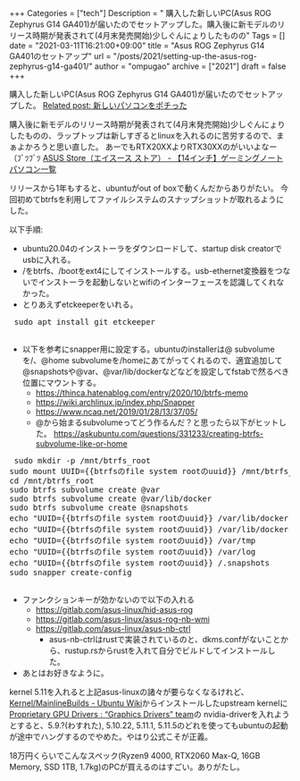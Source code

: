 +++
Categories = ["tech"]
Description = " 購入した新しいPC(Asus ROG Zephyrus G14 GA401)が届いたのでセットアップした。購入後に新モデルのリリース時期が発表されて(4月末発売開始)少しぐんにょりしたものの"
Tags = []
date = "2021-03-11T16:21:00+09:00"
title = "Asus ROG Zephyrus G14 GA401のセットアップ"
url = "/posts/2021/setting-up-the-asus-rog-zephyrus-g14-ga401/"
author = "ompugao"
archive = ["2021"]
draft = false
+++

<body>
<p>購入した新しいPC(Asus ROG Zephyrus G14 GA401)が届いたのでセットアップした。
<a href="{{% ref path=\"/posts/2021/bought-a-new-computer/\"%}}">Related post: 新しいパソコンをポチった</a></p>

<p>購入後に新モデルのリリース時期が発表されて(4月末発売開始)少しぐんにょりしたものの、ラップトップは新しすぎるとlinuxを入れるのに苦労するので、まぁよかろうと思い直した。
あーでもRTX20XXよりRTX30XXのがいいよなー（ﾌﾞﾂﾌﾞﾂ
<a href="https://jp.store.asus.com/store/asusjp/ja_JP/list/categoryID.5057114400">ASUS Store（エイスース ストア） - 【14インチ】ゲーミングノートパソコン一覧</a></p>

<p>リリースから1年もすると、ubuntuがout of boxで動くんだからありがたい。
今回初めてbtrfsを利用してファイルシステムのスナップショットが取れるようにした。</p>

<p>以下手順:</p>

<ul>
<li>ubuntu20.04のインストーラをダウンロードして、startup disk creatorでusbに入れる。</li>
<li>/をbtrfs、/bootをext4にしてインストールする。usb-ethernet変換器をつないでインストーラを起動しないとwifiのインターフェースを認識してくれなかった。</li>
<li>とりあえずetckeeperをいれる。</li>
</ul>


<pre class="code lang-sh" data-lang="sh" data-unlink> sudo apt install git etckeeper
 </pre>


<ul>
<li>以下を参考にsnapper用に設定する。ubuntuのinstallerは@ subvolumeを/、@home subvolumeを/homeにあてがってくれるので、適宜追加して@snapshotsや@var、@var/lib/dockerなどなどを設定してfstabで然るべき位置にマウントする。

<ul>
<li><a href="https://thinca.hatenablog.com/entry/2020/10/btrfs-memo">https://thinca.hatenablog.com/entry/2020/10/btrfs-memo</a></li>
<li><a href="https://wiki.archlinux.jp/index.php/Snapper">https://wiki.archlinux.jp/index.php/Snapper</a></li>
<li><a href="https://www.ncaq.net/2019/01/28/13/37/05/">https://www.ncaq.net/2019/01/28/13/37/05/</a></li>
<li>@から始まるsubvolumeってどう作るんだ？と思ったら以下がヒットした。 <a href="https://askubuntu.com/questions/331233/creating-btrfs-subvolume-like-or-home">https://askubuntu.com/questions/331233/creating-btrfs-subvolume-like-or-home</a>
</li>
</ul>
</li>
</ul>


<pre class="code lang-sh" data-lang="sh" data-unlink> sudo mkdir -p /mnt/btrfs_root
sudo mount UUID={{btrfsのfile system rootのuuid}} /mnt/btrfs_root/
cd /mnt/btrfs_root
sudo btrfs subvolume create @var
sudo btrfs subvolume create @var/lib/docker
sudo btrfs subvolume create @snapshots
echo "UUID={{btrfsのfile system rootのuuid}} /var/lib/docker           btrfs   defaults,subvol=@var/lib/docker 0       2" |sudo tee &gt;&gt; /etc/fstab
echo "UUID={{btrfsのfile system rootのuuid}} /var/lib/docker           btrfs   defaults,subvol=@var/lib/docker 0       2"|sudo tee &gt;&gt; /etc/fstab
echo "UUID={{btrfsのfile system rootのuuid}} /var/tmp           btrfs   defaults,subvol=@var/tmp 0       2"|sudo tee &gt;&gt; /etc/fstab
echo "UUID={{btrfsのfile system rootのuuid}} /var/log           btrfs   defaults,subvol=@var/log 0       2"|sudo tee &gt;&gt; /etc/fstab
echo "UUID={{btrfsのfile system rootのuuid}} /.snapshots           btrfs   defaults,subvol=@snapshots 0       2"|sudo tee &gt;&gt; /etc/fstab
sudo snapper create-config
 </pre>


<ul>
<li>ファンクションキーが効かないので以下の入れる

<ul>
<li><a href="https://gitlab.com/asus-linux/hid-asus-rog">https://gitlab.com/asus-linux/hid-asus-rog</a></li>
<li><a href="https://gitlab.com/asus-linux/asus-rog-nb-wmi">https://gitlab.com/asus-linux/asus-rog-nb-wmi</a></li>
<li>
<a href="https://gitlab.com/asus-linux/asus-nb-ctrl">https://gitlab.com/asus-linux/asus-nb-ctrl</a>

<ul>
<li>
asus-nb-ctrlはrustで実装されているのと、dkms.confがないことから、rustup.rsからrustを入れて自分でビルドしてインストールした。</li>
</ul>
</li>
</ul>
</li>
<li>あとはお好きなように。</li>
</ul>


<p>kernel 5.11を入れると上記asus-linuxの諸々が要らなくなるけれど、
<a href="https://wiki.ubuntu.com/Kernel/MainlineBuilds">Kernel/MainlineBuilds - Ubuntu Wiki</a>からインストールしたupstream kernelに
<a href="https://launchpad.net/~graphics-drivers/+archive/ubuntu/ppa">Proprietary GPU Drivers : “Graphics Drivers” team</a>の nvidia-driverを入れようとすると、5.9.?(わすれた), 5.10.22, 5.11.1, 5.11.5のどれを使ってもubuntuの起動が途中でハングするのでやめた。やはり公式こそが正義。</p>

<p>18万円くらいでこんなスペック(Ryzen9 4000, RTX2060 Max-Q, 16GB Memory, SSD 1TB, 1.7kg)のPCが買えるのはすごい。ありがたし。</p>
</body>
